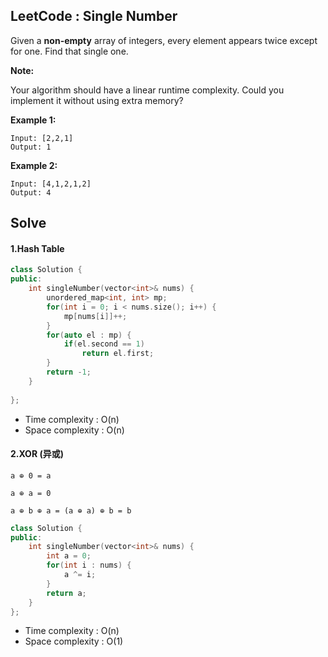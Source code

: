 ## LeetCode : Single Number

Given a **non-empty** array of integers, every element appears twice except for one. Find that single one.

**Note:**

Your algorithm should have a linear runtime complexity. Could you implement it without using extra memory?

**Example 1:**

```
Input: [2,2,1]
Output: 1
```

**Example 2:**

```
Input: [4,1,2,1,2]
Output: 4
```


## Solve

#### 1.Hash Table

```c++
class Solution {
public:
    int singleNumber(vector<int>& nums) {
        unordered_map<int, int> mp;
        for(int i = 0; i < nums.size(); i++) {
            mp[nums[i]]++;
        }
        for(auto el : mp) {
            if(el.second == 1)
                return el.first;
        }
        return -1;
    }
    
};
```

* Time complexity : O(n)
* Space complexity : O(n)


#### 2.**XOR** (异或)

```
a ⊕ 0 = a

a ⊕ a = 0

a ⊕ b ⊕ a = (a ⊕ a) ⊕ b = b
```

```c++
class Solution {
public:
    int singleNumber(vector<int>& nums) {
        int a = 0;
        for(int i : nums) {
            a ^= i;
        }
        return a;
    }
};
```

* Time complexity : O(n)
* Space complexity : O(1)
